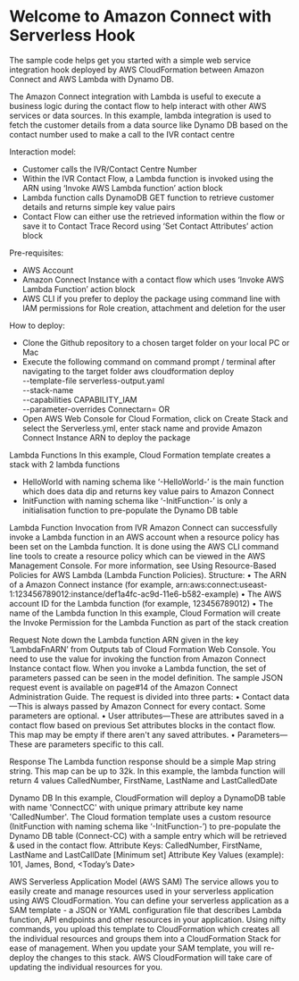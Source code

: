 Welcome to Amazon Connect with Serverless Hook
==============================================

The sample code helps get you started with a simple web service integration hook deployed by AWS CloudFormation between Amazon Connect and AWS Lambda with Dynamo DB.

The Amazon Connect integration with Lambda is useful to execute a business logic during the contact flow to help interact with other AWS services or data sources.
In this example, lambda integration is used to fetch the customer details from a data source like Dynamo DB based on the contact number used to make a call to the 
IVR contact centre

Interaction model:
- Customer calls the IVR/Contact Centre Number
- Within the IVR Contact Flow, a Lambda function is invoked using the ARN using ‘Invoke AWS Lambda function’ action block
- Lambda function calls DynamoDB GET function to retrieve customer details and returns simple key value pairs
- Contact Flow can either use the retrieved information within the flow or save it to Contact Trace Record using ‘Set Contact Attributes’ action block

Pre-requisites:
- AWS Account
- Amazon Connect Instance with a contact flow which uses ‘Invoke AWS Lambda Function’ action block
- AWS CLI if you prefer to deploy the package using command line with IAM permissions for Role creation, attachment and deletion for the user

How to deploy:
- Clone the Github repository to a chosen target folder on your local PC or Mac
- Execute the following command on command prompt / terminal after navigating to the target folder
    aws cloudformation deploy \
    --template-file serverless-output.yaml \
    --stack-name <enter-stack-name> \
    --capabilities CAPABILITY_IAM \
    --parameter-overrides Connectarn=<amazon-connect-instance-arn>
 OR
- Open AWS Web Console for Cloud Formation, click on Create Stack and select the Serverless.yml, enter stack name and provide Amazon Connect Instance ARN to deploy the package

Lambda Functions
In this example, Cloud Formation template creates a stack with 2 lambda functions
- HelloWorld with naming schema like ‘<stack>-HelloWorld-<random Alpha key>’ is the main function which does data dip and returns key value pairs to Amazon Connect
- InitFunction with naming schema like ‘<stack>-InitFunction-<random Alpha key>’ is only a initialisation function to pre-populate the Dynamo DB table

Lambda Function Invocation from IVR
Amazon Connect can successfully invoke a Lambda function in an AWS account when a resource policy has been set on the Lambda function. It is done using the AWS CLI command line tools 
to create a resource policy which can be viewed in the AWS Management Console. For more information, see Using Resource-Based Policies for AWS Lambda (Lambda Function Policies).
Structure:
• The ARN of a Amazon Connect instance (for example, arn:aws:connect:useast-1:123456789012:instance/def1a4fc-ac9d-11e6-b582-example)
• The AWS account ID for the Lambda function (for example, 123456789012)
• The name of the Lambda function
In this example, Cloud Formation will create the Invoke Permission for the Lambda Function as part of the stack creation

Request
Note down the Lambda function ARN given in the key ‘LambdaFnARN’ from Outputs tab of Cloud Formation Web Console. You need to use the value for invoking the 
function from Amazon Connect Instance contact flow. When you invoke a Lambda function, the set of parameters passed can be seen in the model definition. 
The sample JSON request event is available on page#14 of the Amazon Connect Administration Guide. The request is divided into three parts:
• Contact data—This is always passed by Amazon Connect for every contact. Some parameters are optional.
• User attributes—These are attributes saved in a contact flow based on previous Set attributes blocks in the contact flow. 
  This map may be empty if there aren't any saved attributes.
• Parameters—These are parameters specific to this call.

Response
The Lambda function response should be a simple Map string string. This map can be up to 32k.
In this example, the lambda function will return 4 values CalledNumber, FirstName, LastName and LastCalledDate

Dynamo DB
In this example, CloudFormation will deploy a DynamoDB table with name 'ConnectCC' with unique primary attribute key name 'CalledNumber'.
The Cloud formation template uses a custom resource (InitFunction with naming schema like ‘<stack>-InitFunction-<random Alpha key>’) to pre-populate 
the Dynamo DB table (Connect-CC) with a sample entry which will be retrieved & used in the contact flow.
Attribute Keys: CalledNumber, FirstName, LastName and LastCallDate [Minimum set]
Attribute Key Values (example): 101, James, Bond, <Today’s Date>

AWS Serverless Application Model (AWS SAM)
The service allows you to easily create and manage resources used in your serverless application using AWS CloudFormation.
You can define your serverless application as a SAM template - a JSON or YAML configuration file that describes Lambda function, API endpoints and other resources
in your application. Using nifty commands, you upload this template to CloudFormation which creates all the individual resources and groups them into a CloudFormation
Stack for ease of management. When you update your SAM template, you will re-deploy the changes to this stack. AWS CloudFormation will take care of updating the
individual resources for you.